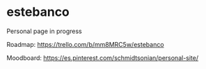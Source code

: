 # estebanco

Personal page in progress

Roadmap: https://trello.com/b/mm8MRC5w/estebanco

Moodboard: https://es.pinterest.com/schmidtsonian/personal-site/